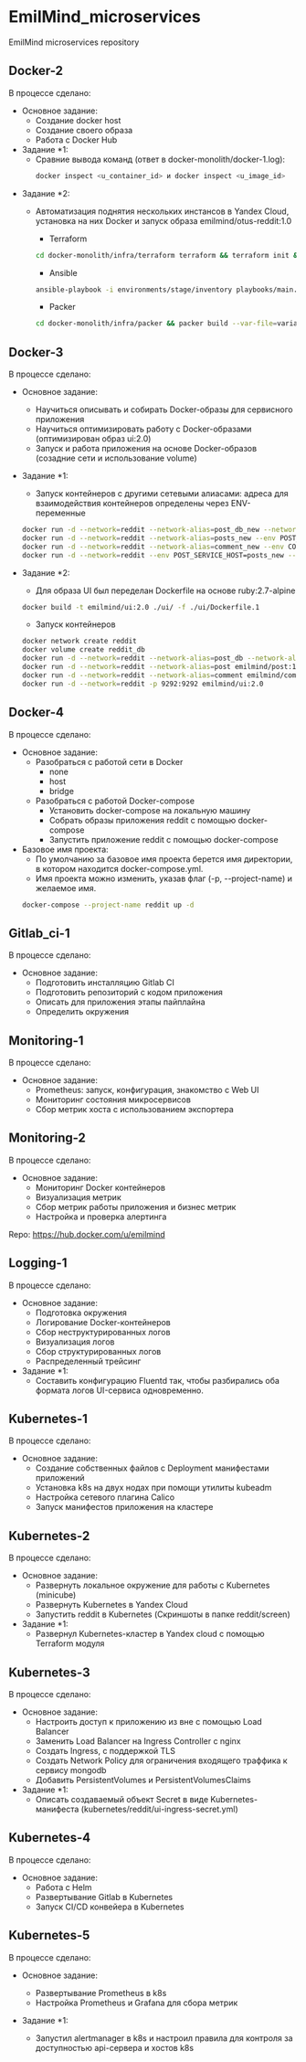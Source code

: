 # EmilMind_microservices
EmilMind microservices repository

## Docker-2
В процессе сделано:
 - Основное задание:
    - Создание docker host
    - Создание своего образа
    - Работа с Docker Hub
 - Задание *1:
	- Сравние вывода команд (ответ в docker-monolith/docker-1.log): 
        ~~~bash
        docker inspect <u_container_id> и docker inspect <u_image_id>        
        ~~~
 - Задание *2:
    - Автоматизация поднятия нескольких инстансов в Yandex Cloud, установка на них Docker и запуск образа emilmind/otus-reddit:1.0
        - Terraform
        ~~~bash
        cd docker-monolith/infra/terraform terraform && terraform init && terraform apply -auto-approve
        ~~~

         - Ansible
        ~~~bash
        ansible-playbook -i environments/stage/inventory playbooks/main.yml
        ~~~

        - Packer
        ~~~bash
        cd docker-monolith/infra/packer && packer build --var-file=variables.json reddit_in_docker.json 
        ~~~


## Docker-3
В процессе сделано:
 - Основное задание:
    - Научиться описывать и собирать Docker-образы для сервисного приложения
    - Научиться оптимизировать работу с Docker-образами (оптимизирован образ ui:2.0)
    - Запуск и работа приложения на основе Docker-образов (созадние сети и использование volume)


- Задание *1:
    - Запуск контейнеров с другими сетевыми алиасами: адреса для взаимодействия контейнеров определены через ENV-переменные
    ~~~bash
    docker run -d --network=reddit --network-alias=post_db_new --network-alias=comment_db_new mongo:latest
    docker run -d --network=reddit --network-alias=posts_new --env POST_DATABASE_HOST=post_db_new --env POST_DATABASE=posts_new emilmind/post:1.0
    docker run -d --network=reddit --network-alias=comment_new --env COMMENT_DATABASE_HOST=comment_db_new --env COMMENT_DATABASE=comments_new emilmind/comment:1.0
    docker run -d --network=reddit --env POST_SERVICE_HOST=posts_new --env COMMENT_SERVICE_HOST=comment_new -p 9292:9292 emilmind/ui:1.0
    ~~~
- Задание *2:
    - Для образа UI был переделан Dockerfile на основе ruby:2.7-alpine
    ~~~bash
    docker build -t emilmind/ui:2.0 ./ui/ -f ./ui/Dockerfile.1 
    ~~~
    - Запуск контейнеров
    ~~~bash
    docker network create reddit    
    docker volume create reddit_db
    docker run -d --network=reddit --network-alias=post_db --network-alias=comment_db -v reddit_db:/data/db mongo:latest
    docker run -d --network=reddit --network-alias=post emilmind/post:1.0
    docker run -d --network=reddit --network-alias=comment emilmind/comment:1.0
    docker run -d --network=reddit -p 9292:9292 emilmind/ui:2.0
    ~~~


## Docker-4
В процессе сделано:
 - Основное задание:
    - Разобраться с работой сети в Docker 
        - none
        - host
        - bridge
    - Разобраться с работой Docker-compose
        - Установить docker-compose на локальную машину
        - Собрать образы приложения reddit с помощью docker-compose
        - Запустить приложение reddit с помощью docker-compose
 - Базовое имя проекта:
    - По умолчанию за базовое имя проекта берется имя директории, в котором находится docker-compose.yml.
    - Имя проекта можно изменить, указав флаг (-p, --project-name) и желаемое имя.
    ~~~bash
    docker-compose --project-name reddit up -d
    ~~~


## Gitlab_ci-1
В процессе сделано:
 - Основное задание:
    - Подготовить инсталляцию Gitlab CI
    - Подготовить репозиторий с кодом приложения
    - Описать для приложения этапы пайплайна
    - Определить окружения


## Monitoring-1
В процессе сделано:
 - Основное задание:
   - Prometheus: запуск, конфигурация, знакомство с Web UI
   - Мониторинг состояния микросервисов
   - Сбор метрик хоста с использованием экспортера

## Monitoring-2
В процессе сделано:
 - Основное задание:
   - Мониторинг Docker контейнеров
   - Визуализация метрик
   - Сбор метрик работы приложения и бизнес метрик
   - Настройка и проверка алертинга

Repo: https://hub.docker.com/u/emilmind

## Logging-1

В процессе сделано:
 - Основное задание:
   - Подготовка окружения
   - Логирование Docker-контейнеров
   - Сбор неструктурированных логов
   - Визуализация логов
   - Сбор структурированных логов
   - Распределенный трейсинг
- Задание *1:
   - Составить конфигурацию Fluentd так, чтобы разбирались оба формата логов UI-сервиса одновременно.

## Kubernetes-1

В процессе сделано:
 - Основное задание:
   - Создание собственных файлов с Deployment манифестами приложений
   - Установка k8s на двух нодах при помощи утилиты kubeadm
   - Настройка сетевого плагина Calico 
   - Запуск манифестов приложения на кластере

## Kubernetes-2

В процессе сделано:
 - Основное задание:
   - Развернуть локальное окружение для работы с Kubernetes (minicube)
   - Развернуть Kubernetes в Yandex Cloud
   - Запустить reddit в Kubernetes (Скриншоты в папке reddit/screen)
- Задание *1:
   - Развернул Kubernetes-кластер в Yandex cloud с помощью Terraform модуля

## Kubernetes-3

В процессе сделано:
 - Основное задание:
   - Настроить доступ к приложению из вне с помощью Load Balancer
   - Заменить Load Balancer на Ingress Controller с nginx
   - Создать Ingress, с поддержкой TLS
   - Создать Network Policy для ограничения входящего траффика к сервису mongodb
   - Добавить PersistentVolumes и PersistentVolumesClaims
- Задание *1:
   - Описать создаваемый объект Secret в виде Kubernetes-манифеста (kubernetes/reddit/ui-ingress-secret.yml)

## Kubernetes-4

В процессе сделано:
 - Основное задание:
   - Работа с Helm
   - Развертывание Gitlab в Kubernetes
   - Запуск CI/CD конвейера в Kubernetes

## Kubernetes-5

В процессе сделано:
 - Основное задание:
   - Развертывание Prometheus в k8s
   - Настройка Prometheus и Grafana для сбора метрик

- Задание *1:
   - Запустил alertmanager в k8s и настроил правила для контроля за доступностью api-сервера и хостов k8s